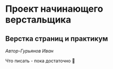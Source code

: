 # Проект начинающего верстальщика
## Верстка страниц и практикум


_Автор-Гурьянов Иван_


Что писать - пока достаточно :imp:
